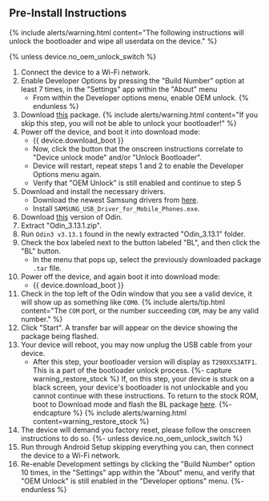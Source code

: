 ## Pre-Install Instructions

{% include alerts/warning.html content="The following instructions will unlock the bootloader and wipe all userdata on the device." %}

{% unless device.no_oem_unlock_switch %}
1. Connect the device to a Wi-Fi network.
1. Enable Developer Options by pressing the "Build Number" option at least 7 times, in the "Settings" app within the "About" menu
    * From within the Developer options menu, enable OEM unlock.
{% endunless %}
1. Download [this](https://sourceforge.net/projects/lifehackerhansol-android/files/gto-unlock/1-unlocked-aboot.tar) package.
    {% include alerts/warning.html content="If you skip this step, you will not be able to unlock your bootloader!" %}
1. Power off the device, and boot it into download mode:
    * {{ device.download_boot }}
    * Now, click the button that the onscreen instructions correlate to "Device unlock mode" and/or "Unlock Bootloader".
    * Device will restart, repeat steps 1 and 2 to enable the Developer Options menu again.
    * Verify that "OEM Unlock" is still enabled and continue to step 5
1. Download and install the necessary drivers.
    * Download the newest Samsung drivers from [here](https://developer.samsung.com/mobile/android-usb-driver.html).
    * Install `SAMSUNG_USB_Driver_for_Mobile_Phones.exe`.
1. Download [this](https://undocumented.software/Odin_3.13.1.zip) version of Odin.
1. Extract "Odin_3.13.1.zip".
1. Run `Odin3 v3.13.1` found in the newly extracted "Odin_3.13.1" folder.
1. Check the box labeled next to the button labeled "BL", and then click the "BL" button.
    * In the menu that pops up, select the previously downloaded package `.tar` file.
1. Power off the device, and again boot it into download mode:
    * {{ device.download_boot }}
1. Check in the top left of the Odin window that you see a valid device, it will show up as something like `COM0`.
    {% include alerts/tip.html content="The `COM` port, or the number succeeding `COM`, may be any valid number." %}
1. Click "Start". A transfer bar will appear on the device showing the package being flashed.
1. Your device will reboot, you may now unplug the USB cable from your device.
    * After this step, your bootloader version will display as `T290XXS3ATF1`. This is a part of the bootloader unlock process.
{%- capture warning_restore_stock %}
If, on this step, your device is stuck on a black screen, your device's bootloader is not unlockable and you cannot continue with these instructions. To return to the stock ROM, boot to Download mode and flash the BL package [here](https://github.com/lifehackerhansol/gto-fw/releases).
{%- endcapture %}
    {% include alerts/warning.html content=warning_restore_stock %}
1. The device will demand you factory reset, please follow the onscreen instructions to do so.
{%- unless device.no_oem_unlock_switch %}
1. Run through Android Setup skipping everything you can, then connect the device to a Wi-Fi network.
1. Re-enable Development settings by clicking the "Build Number" option 10 times, in the "Settings" app within the "About" menu, and verify that "OEM Unlock" is still enabled in the "Developer options" menu.
{%- endunless %}
